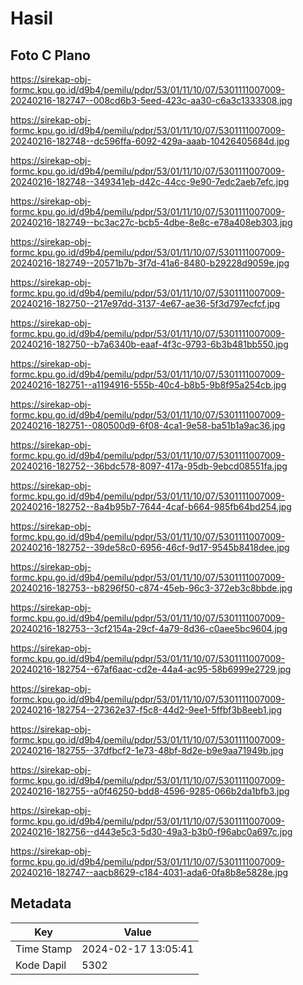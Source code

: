 # Hasil

## Foto C Plano

https://sirekap-obj-formc.kpu.go.id/d9b4/pemilu/pdpr/53/01/11/10/07/5301111007009-20240216-182747--008cd6b3-5eed-423c-aa30-c6a3c1333308.jpg

https://sirekap-obj-formc.kpu.go.id/d9b4/pemilu/pdpr/53/01/11/10/07/5301111007009-20240216-182748--dc596ffa-6092-429a-aaab-10426405684d.jpg

https://sirekap-obj-formc.kpu.go.id/d9b4/pemilu/pdpr/53/01/11/10/07/5301111007009-20240216-182748--349341eb-d42c-44cc-9e90-7edc2aeb7efc.jpg

https://sirekap-obj-formc.kpu.go.id/d9b4/pemilu/pdpr/53/01/11/10/07/5301111007009-20240216-182749--bc3ac27c-bcb5-4dbe-8e8c-e78a408eb303.jpg

https://sirekap-obj-formc.kpu.go.id/d9b4/pemilu/pdpr/53/01/11/10/07/5301111007009-20240216-182749--20571b7b-3f7d-41a6-8480-b29228d9059e.jpg

https://sirekap-obj-formc.kpu.go.id/d9b4/pemilu/pdpr/53/01/11/10/07/5301111007009-20240216-182750--217e97dd-3137-4e67-ae36-5f3d797ecfcf.jpg

https://sirekap-obj-formc.kpu.go.id/d9b4/pemilu/pdpr/53/01/11/10/07/5301111007009-20240216-182750--b7a6340b-eaaf-4f3c-9793-6b3b481bb550.jpg

https://sirekap-obj-formc.kpu.go.id/d9b4/pemilu/pdpr/53/01/11/10/07/5301111007009-20240216-182751--a1194916-555b-40c4-b8b5-9b8f95a254cb.jpg

https://sirekap-obj-formc.kpu.go.id/d9b4/pemilu/pdpr/53/01/11/10/07/5301111007009-20240216-182751--080500d9-6f08-4ca1-9e58-ba51b1a9ac36.jpg

https://sirekap-obj-formc.kpu.go.id/d9b4/pemilu/pdpr/53/01/11/10/07/5301111007009-20240216-182752--36bdc578-8097-417a-95db-9ebcd08551fa.jpg

https://sirekap-obj-formc.kpu.go.id/d9b4/pemilu/pdpr/53/01/11/10/07/5301111007009-20240216-182752--8a4b95b7-7644-4caf-b664-985fb64bd254.jpg

https://sirekap-obj-formc.kpu.go.id/d9b4/pemilu/pdpr/53/01/11/10/07/5301111007009-20240216-182752--39de58c0-6956-46cf-9d17-9545b8418dee.jpg

https://sirekap-obj-formc.kpu.go.id/d9b4/pemilu/pdpr/53/01/11/10/07/5301111007009-20240216-182753--b8296f50-c874-45eb-96c3-372eb3c8bbde.jpg

https://sirekap-obj-formc.kpu.go.id/d9b4/pemilu/pdpr/53/01/11/10/07/5301111007009-20240216-182753--3cf2154a-29cf-4a79-8d36-c0aee5bc9604.jpg

https://sirekap-obj-formc.kpu.go.id/d9b4/pemilu/pdpr/53/01/11/10/07/5301111007009-20240216-182754--67af6aac-cd2e-44a4-ac95-58b6999e2729.jpg

https://sirekap-obj-formc.kpu.go.id/d9b4/pemilu/pdpr/53/01/11/10/07/5301111007009-20240216-182754--27362e37-f5c8-44d2-9ee1-5ffbf3b8eeb1.jpg

https://sirekap-obj-formc.kpu.go.id/d9b4/pemilu/pdpr/53/01/11/10/07/5301111007009-20240216-182755--37dfbcf2-1e73-48bf-8d2e-b9e9aa71949b.jpg

https://sirekap-obj-formc.kpu.go.id/d9b4/pemilu/pdpr/53/01/11/10/07/5301111007009-20240216-182755--a0f46250-bdd8-4596-9285-066b2da1bfb3.jpg

https://sirekap-obj-formc.kpu.go.id/d9b4/pemilu/pdpr/53/01/11/10/07/5301111007009-20240216-182756--d443e5c3-5d30-49a3-b3b0-f96abc0a697c.jpg

https://sirekap-obj-formc.kpu.go.id/d9b4/pemilu/pdpr/53/01/11/10/07/5301111007009-20240216-182747--aacb8629-c184-4031-ada6-0fa8b8e5828e.jpg


## Metadata

| Key        | Value               |
| ---------- | ------------------- |
| Time Stamp | 2024-02-17 13:05:41 |
| Kode Dapil | 5302                |



